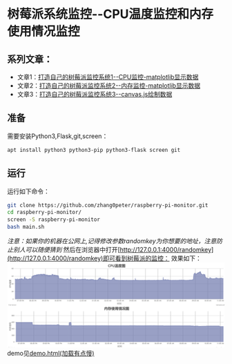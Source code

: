 # 树莓派系统监控--CPU温度监控和内存使用情况监控
## 系列文章：
*    文章1：[打造自己的树莓派监控系统1--CPU监控-matplotlib显示数据](https://blog.csdn.net/zhangpeterx/article/details/84071442)      
*    文章2：[打造自己的树莓派监控系统2--内存监控-matplotlib显示数据](https://blog.csdn.net/zhangpeterx/article/details/84288281)       
*    文章3：[打造自己的树莓派监控系统3--canvas.js绘制数据](https://blog.csdn.net/zhangpeterx/article/details/84819958)         
## 准备
需要安装Python3,Flask,git,screen：
```bash
apt install python3 python3-pip python3-flask screen git
```
## 运行
运行如下命令：
```bash
git clone https://github.com/zhang0peter/raspberry-pi-monitor.git
cd raspberry-pi-monitor/
screen -S raspberry-pi-monitor
bash main.sh
```
*注意：如果你的机器在公网上,记得修改参数randomkey为你想要的地址，注意防止别人可以随便猜到*
然后在浏览器中打开[http://127.0.0.1:4000/randomkey](http://127.0.0.1:4000/randomkey)即可看到树莓派的监控：
效果如下：    
![](image.png)       
demo见[demo.html(加载有点慢)](http://htmlpreview.github.io/?https://github.com/zhang0peter/raspberry-pi-monitor/blob/master/demo.html)      



